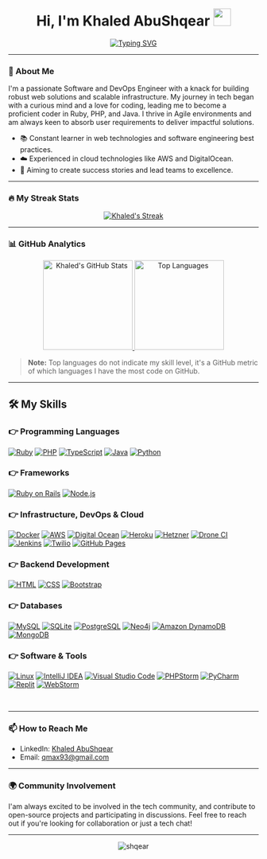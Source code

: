 <h1 align="center">Hi, I'm Khaled AbuShqear <img src="https://media.giphy.com/media/hvRJCLFzcasrR4ia7z/giphy.gif" width="35"></h1>
<p align="center">
  <a href="https://github.com/shqear93">
    <img src="https://readme-typing-svg.demolab.com?font=Exo+2&size=22&center=true&vCenter=true&width=500&lines=Software+Engineer;DevOps+Enthusiast;Infrastructure+Architect" alt="Typing SVG" />
  </a>
</p>

---

### 🌟 About Me
I'm a passionate Software and DevOps Engineer with a knack for building robust web solutions and scalable infrastructure. My journey in tech began with a curious mind and a love for coding, leading me to become a proficient coder in Ruby, PHP, and Java. I thrive in Agile environments and am always keen to absorb user requirements to deliver impactful solutions.

- 📚 Constant learner in web technologies and software engineering best practices.
- ☁️ Experienced in cloud technologies like AWS and DigitalOcean.
- 🚀 Aiming to create success stories and lead teams to excellence.

---

### 🔥 My Streak Stats

<p align="center">
  <a href="https://github.com/shqear93">
    <img src="https://github-readme-streak-stats.herokuapp.com?user=shqear93&theme=vue-dark&fire=EB5454&ring=EB5454" alt="Khaled's Streak" />
  </a>
</p>

---

### 📊 GitHub Analytics

<p align="center">
  <a href="https://github.com/shqear93">
    <img height="180em" src="https://github-readme-stats.vercel.app/api?username=shqear93&show_icons=true&theme=vue-dark&count_private=true" alt="Khaled's GitHub Stats" />
    <img height="180em" src="https://github-readme-stats.vercel.app/api/top-langs?username=shqear93&show_icons=true&layout=compact&theme=vue-dark" alt="Top Languages" />
  </a>
</p>

> **Note:** Top languages do not indicate my skill level, it's a GitHub metric of which languages I have the most code on GitHub.

---

## 🛠️ My Skills

### 👉 Programming Languages
<p align="left"> 
    <a href="https://www.ruby-lang.org/"><img alt="Ruby" src="https://img.shields.io/badge/Ruby-CC342D?logo=ruby&logoColor=white"></a>
    <a href="https://www.php.net/"><img alt="PHP" src="https://img.shields.io/badge/PHP-777BB4?logo=php&logoColor=white"></a>
    <a href="https://www.typescriptlang.org/"><img alt="TypeScript" src="https://img.shields.io/badge/TypeScript-007ACC?logo=typescript&logoColor=white"></a>
    <a href="https://www.java.com/"><img alt="Java" src="https://img.shields.io/badge/Java-%23007396.svg?logo=java&logoColor=white"></a>
    <a href="https://www.python.org/"><img alt="Python" src="https://img.shields.io/badge/Python%20-%2314354C.svg?logo=python&logoColor=white"></a>
</p>

### 👉 Frameworks
<p align="left">
    <a href="https://rubyonrails.org/"><img alt="Ruby on Rails" src="https://img.shields.io/badge/Ruby_on_Rails-CC0000?logo=ruby-on-rails&logoColor=white"></a>
    <a href="https://nodejs.org/"><img alt="Node.js" src="https://img.shields.io/badge/Node.js-339933?logo=nodedotjs&logoColor=white"></a>
</p>

### 👉 Infrastructure, DevOps & Cloud
<p align="left">
    <a href="https://www.docker.com/"><img alt="Docker" src="https://img.shields.io/badge/Docker-2CA5E0?logo=docker&logoColor=white"></a>
    <a href="https://aws.amazon.com/"><img alt="AWS" src="https://img.shields.io/badge/Amazon_AWS-FF9900?logo=amazonaws&logoColor=white"></a>
    <a href="https://www.digitalocean.com/"><img alt="Digital Ocean" src="https://img.shields.io/badge/Digital_Ocean-0080FF?logo=DigitalOcean&logoColor=white"></a>
    <a href="https://www.heroku.com/"><img alt="Heroku" src="https://img.shields.io/badge/Heroku-430098?logo=heroku&logoColor=white"></a>
    <a href="https://www.hetzner.com/"><img alt="Hetzner" src="https://img.shields.io/badge/Hetzner-D50C2D?logo=hetzner&logoColor=white"></a>
    <a href="https://www.drone.io/"><img alt="Drone CI" src="https://img.shields.io/badge/Drone_CI-212121?logo=drone&logoColor=white"></a>
    <a href="https://www.jenkins.io/"><img alt="Jenkins" src="https://img.shields.io/badge/Jenkins-D24939?logo=Jenkins&logoColor=white"></a>
    <a href="https://www.twilio.com/"><img alt="Twilio" src="https://img.shields.io/badge/Twilio-F22F46?logo=Twilio&logoColor=white"></a>
    <a href="https://pages.github.com/"><img alt="GitHub Pages" src="https://img.shields.io/badge/GitHub%20Pages-%23327FC7.svg?logo=github&logoColor=white"></a>
</p>

### 👉 Backend Development
<p align="left">
    <a href="https://developer.mozilla.org/en-US/docs/Web/Guide/HTML/HTML5"><img alt="HTML" src="https://img.shields.io/badge/HTML5-%23E34F26.svg?logo=html5&logoColor=white"></a>
    <a href="https://developer.mozilla.org/en-US/docs/Web/CSS"><img alt="CSS" src="https://img.shields.io/badge/CSS-%231572B6.svg?logo=css3&logoColor=white"></a>
    <a href="https://getbootstrap.com/"><img alt="Bootstrap" src="https://img.shields.io/badge/Bootstrap-%23563D7C.svg?logo=bootstrap&logoColor=white"></a>
</p>

### 👉 Databases
<p align="left">
    <a href="https://www.mysql.com/"><img alt="MySQL" src="https://img.shields.io/badge/MySQL-%2300f.svg?logo=mysql&logoColor=white"></a>
    <a href="https://www.sqlite.org/"><img alt="SQLite" src="https://img.shields.io/badge/sqlite-%2307405e.svg?logo=sqlite&logoColor=white"></a>
    <a href="https://www.postgresql.org/"><img alt="PostgreSQL" src="https://img.shields.io/badge/PostgreSQL-316192?logo=postgresql&logoColor=white"></a>
    <a href="https://neo4j.com/"><img alt="Neo4j" src="https://img.shields.io/badge/Neo4j-018bff?logo=neo4j&logoColor=white"></a>
    <a href="https://aws.amazon.com/dynamodb/"><img alt="Amazon DynamoDB" src="https://img.shields.io/badge/Amazon%20DynamoDB-4053D6?logo=Amazon%20DynamoDB&logoColor=white"></a>
    <a href="https://www.mongodb.com/"><img alt="MongoDB" src="https://img.shields.io/badge/MongoDB-4EA94B?logo=mongodb&logoColor=white"></a>
</p>

### 👉 Software & Tools
<p align="left">
    <a href="https://www.linux.org/"><img alt="Linux" src="https://img.shields.io/badge/Linux-FCC624?logo=linux&logoColor=black"></a>
    <a href="https://www.jetbrains.com/idea/"><img alt="IntelliJ IDEA" src="https://img.shields.io/badge/IntelliJ_IDEA-000000.svg?logo=intellij-idea&logoColor=white"></a>
    <a href="https://code.visualstudio.com/"><img alt="Visual Studio Code" src="https://img.shields.io/badge/Visual%20Studio%20Code-0078d7.svg?logo=visual-studio-code&logoColor=white"></a>
    <a href="https://www.jetbrains.com/phpstorm/"><img alt="PHPStorm" src="http://img.shields.io/badge/-PHPStorm-181717?logo=phpstorm&logoColor=white"></a>
    <a href="https://www.jetbrains.com/pycharm/"><img alt="PyCharm" src="https://img.shields.io/badge/PyCharm-000000.svg?&logo=PyCharm&logoColor=white"></a>
    <a href="https://replit.com/"><img alt="Replit" src="https://img.shields.io/badge/replit-667881?logo=replit&logoColor=white"></a>
    <a href="https://www.jetbrains.com/webstorm/"><img alt="WebStorm" src="https://img.shields.io/badge/WebStorm-000000?logo=WebStorm&logoColor=white"></a>
</p>

<br/>

---

### 📫 How to Reach Me

- LinkedIn: [Khaled AbuShqear](https://www.linkedin.com/in/shqear/)
- Email: [qmax93@gmail.com](mailto:qmax93@gmail.com)

---

### 🌍 Community Involvement

I'am always excited to be involved in the tech community, and contribute to open-source projects and participating in discussions. Feel free to reach out if you're looking for collaboration or just a tech chat!

---

<p align="center">
  <img src="https://komarev.com/ghpvc/?username=shqear&label=PROFILE+VIEWS&style=for-the-badge" alt="shqear" />
</p>
